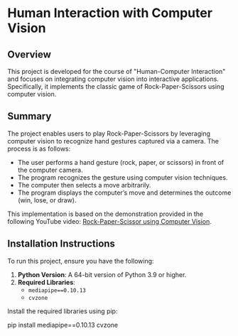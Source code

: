 # Human Interaction with Computer Vision

## Overview

This project is developed for the course of "Human-Computer Interaction" and focuses on integrating computer vision into interactive applications. Specifically, it implements the classic game of Rock-Paper-Scissors using computer vision.

## Summary

The project enables users to play Rock-Paper-Scissors by leveraging computer vision to recognize hand gestures captured via a camera. The process is as follows:

- The user performs a hand gesture (rock, paper, or scissors) in front of the computer camera.
- The program recognizes the gesture using computer vision techniques.
- The computer then selects a move arbitrarily.
- The program displays the computer’s move and determines the outcome (win, lose, or draw).

This implementation is based on the demonstration provided in the following YouTube video: [Rock-Paper-Scissor using Computer Vision](https://www.youtube.com/watch?v=k2EahPgl0ho).

## Installation Instructions

To run this project, ensure you have the following:

1. **Python Version**: A 64-bit version of Python 3.9 or higher.
2. **Required Libraries**:
   - `mediapipe==0.10.13`
   - `cvzone`

Install the required libraries using pip:

pip install mediapipe==0.10.13 cvzone
